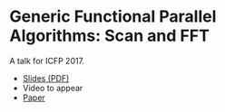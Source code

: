 # Generic Functional Parallel Algorithms: Scan and FFT

A talk for ICFP 2017.

*   [Slides (PDF)](http://conal.net/talks/generic-parallel-functional.pdf)
*   Video to appear
*   [Paper](http://conal.net/papers/generic-functional-parallel)
